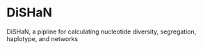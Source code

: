 # DiSHaN
DiSHaN, a pipline for calculating nucleotide diversity, segregation, haplotype, and networks
